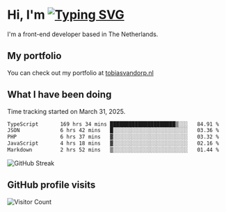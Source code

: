 # Hi, I'm [![Typing SVG](https://readme-typing-svg.demolab.com?font=Fira+Code&pause=1000&width=435&lines=tobiasvdorp)](https://git.io/typing-svg)

I'm a front-end developer based in The Netherlands.

## My portfolio

You can check out my portfolio at [tobiasvandorp.nl](https://www.tobiasvandorp.nl/)

## What I have been doing

Time tracking started on March 31, 2025.

<!--START_SECTION:waka-->

```txt
TypeScript       169 hrs 34 mins █████████████████████▒░░░   84.91 %
JSON             6 hrs 42 mins   █░░░░░░░░░░░░░░░░░░░░░░░░   03.36 %
PHP              6 hrs 37 mins   ▓░░░░░░░░░░░░░░░░░░░░░░░░   03.32 %
JavaScript       4 hrs 18 mins   ▓░░░░░░░░░░░░░░░░░░░░░░░░   02.16 %
Markdown         2 hrs 52 mins   ▒░░░░░░░░░░░░░░░░░░░░░░░░   01.44 %
```

<!--END_SECTION:waka-->

![GitHub Streak](https://streak-stats.demolab.com?user=tobiasvdorp&theme=dark&hide_border=true&mode=weekly&background=36%2C6400A6%2C000000)

## GitHub profile visits

![Visitor Count](https://profile-counter.glitch.me/tobiasvdorp/count.svg)
